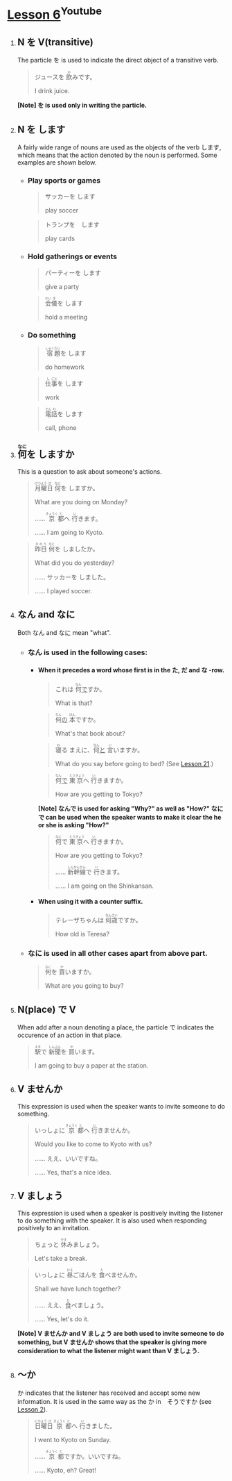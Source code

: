 # [Lesson 6](https://www.youtube.com/watch?v=Zocvund8ypA)<sup>Youtube</sup>

1. ## N を V(transitive)

	The particle を is used to indicate the direct object of a transitive verb.

	>ジュースを <ruby>飲<rp>（</rp><rt>の</rt><rp>）</rp></ruby>みです。
	>
	>I drink juice.

	**[Note] を is used only in writing the particle.**

2. ## N を します

	A fairly wide range of nouns are used as the objects of the verb します, which means that the action denoted by the noun is performed. Some examples are shown below.

	- ### Play sports or games

		>サッカーを します
		>
		>play soccer

		>トランプを　します
		>
		>play cards

	- ### Hold gatherings or events

		>パーティーを します
		>
		>give a party

		><ruby>会<rp>（</rp><rt>かい</rt><rp>）</rp>儀<rp>（</rp><rt>ぎ</rt><rp>）</rp></ruby>を します
		>
		>hold a meeting

	- ### Do something

		><ruby>宿<rp>（</rp><rt>しゅく</rt><rp>）</rp>題<rp>（</rp><rt>だい</rt><rp>）</rp></ruby>を します
		>
		>do homework

		><ruby>仕<rp>（</rp><rt>し</rt><rp>）</rp>事<rp>（</rp><rt>ごと</rt><rp>）</rp></ruby>を します
		>
		>work

		><ruby>電<rp>（</rp><rt>でん</rt><rp>）</rp>話<rp>（</rp><rt>わ</rt><rp>）</rp></ruby>を します
		>
		>call, phone

3. ## <ruby>何<rp>（</rp><rt>なに</rt><rp>）</rp></ruby>を しますか

	This is a question to ask about someone's actions.

	><ruby>月<rp>（</rp><rt>げつ</rt><rp>）</rp>曜<rp>（</rp><rt>よう</rt><rp>）</rp>日<rp>（</rp><rt>び</rt><rp>）</rp></ruby> <ruby>何<rp>（</rp><rt>なに</rt><rp>）</rp></ruby>を しますか。
	>
	>What are you doing on Monday?
	>
	>…… <ruby>京<rp>（</rp><rt>きょうく</rt><rp>）</rp>都<rp>（</rp><rt>と</rt><rp>）</rp></ruby>へ <ruby>行<rp>（</rp><rt>い</rt><rp>）</rp></ruby>きます。
	>
	>…… I am going to Kyoto.

	><ruby>昨日<rp>（</rp><rt>きのう</rt><rp>）</rp></ruby> <ruby>何<rp>（</rp><rt>なに</rt><rp>）</rp></ruby>を しましたか。
	>
	>What did you do yesterday?
	>
	>…… サッカーを しました。
	>
	>…… I played soccer.

4. ## なん and なに

	Both なん and なに mean "what".

	- ### なん is used in the following cases:

		- #### When it precedes a word whose first is in the た, だ and な -row.

			>これは <ruby>何<rp>（</rp><rt>なん</rt><rp>）</rp></ruby><u>で</u>すか。
			>
			>What is that?

			><ruby>何<rp>（</rp><rt>なん</rt><rp>）</rp></ruby><u>の</u> <ruby>本<rp>（</rp><rt>ほん</rt><rp>）</rp></ruby>ですか。
			>
			>What's that book about?

			><ruby>寝<rp>（</rp><rt>ね</rt><rp>）</rp></ruby>る まえに、<ruby>何<rp>（</rp><rt>なん</rt><rp>）</rp></ruby><u>と</u> <ruby>言<rp>（</rp><rt>い</rt><rp>）</rp></ruby>いますか。
			>
			>What do you say before going to bed? (See [Lesson 21](https://github.com/flying-yogurt/JP-Memos/blob/master/grammar_notes/Lesson_21_Grammar.md).)

			><ruby>何<rp>（</rp><rt>なん</rt><rp>）</rp></ruby><u>で</u> <ruby>東<rp>（</rp><rt>とう</rt><rp>）</rp>京<rp>（</rp><rt>きょう</rt><rp>）</rp></ruby>へ <ruby>行<rp>（</rp><rt>い</rt><rp>）</rp></ruby>きますか。
			>
			>How are you getting to Tokyo?

			**[Note] なんで is used for asking "Why?" as well as "How?" なにで can be used when the speaker wants to make it clear the he or she is asking "How?"**

			><ruby>何<rp>（</rp><rt>なに</rt><rp>）</rp></ruby>で <ruby>東<rp>（</rp><rt>とう</rt><rp>）</rp>京<rp>（</rp><rt>きょう</rt><rp>）</rp></ruby>へ <ruby>行<rp>（</rp><rt>い</rt><rp>）</rp></ruby>きますか。
			>
			>How are you getting to Tokyo?
			>
			>…… <ruby>新<rp>（</rp><rt>しん</rt><rp>）</rp>幹<rp>（</rp><rt>かん</rt><rp>）</rp>線<rp>（</rp><rt>せん</rt><rp>）</rp></ruby>で <ruby>行<rp>（</rp><rt>い</rt><rp>）</rp></ruby>きます。
			>
			>…… I am going on the Shinkansan.

		- #### When using it with a counter suffix.

			>テレーザちゃんは <ruby>何<rp>（</rp><rt>なん</rt><rp>）</rp>歳<rp>（</rp><rt>さい</rt><rp>）</rp></ruby>ですか。
			>
			>How old is Teresa?

	- ### なに is used in all other cases apart from above part.

		><ruby>何<rp>（</rp><rt>なに</rt><rp>）</rp></ruby>を <ruby>買<rp>（</rp><rt>か</rt><rp>）</rp></ruby>いますか。
		>
		>What are you going to buy?

5. ## N(place) で V

	When add after a noun denoting a place, the particle で indicates the occurence of an action in that place.

	><ruby>駅<rp>（</rp><rt>えき</rt><rp>）</rp></ruby>で <ruby>新<rp>（</rp><rt>しん</rt><rp>）</rp>聞<rp>（</rp><rt>ぶん</rt><rp>）</rp></ruby>を <ruby>買<rp>（</rp><rt>か</rt><rp>）</rp></ruby>います。
	>
	>I am going to buy a paper at the station.

6. ## V ませんか

	This expression is used when the speaker wants to invite someone to do something.

	>いっしょに <ruby>京<rp>（</rp><rt>きょうく</rt><rp>）</rp>都<rp>（</rp><rt>と</rt><rp>）</rp></ruby>へ <ruby>行<rp>（</rp><rt>い</rt><rp>）</rp></ruby>きませんか。
	>
	>Would you like to come to Kyoto with us?
	>
	>…… ええ、いいですね。
	>
	>…… Yes, that's a nice idea.

7. ## V ましょう

	This expression is used when a speaker is positively inviting the listener to do something with the speaker. It is also used when responding positively to an invitation.

	>ちょっと <ruby>休<rp>（</rp><rt>やす</rt><rp>）</rp></ruby>みましょう。
	>
	>Let's take a break.

	>いっしょに <ruby>昼<rp>（</rp><rt>ひる</rt><rp>）</rp></ruby>ごはんを <ruby>食<rp>（</rp><rt>た</rt><rp>）</rp></ruby>べませんか。
	>
	>Shall we have lunch together?
	>
	>…… ええ、<ruby>食<rp>（</rp><rt>た</rt><rp>）</rp></ruby>べましょう。
	>
	>…… Yes, let's do it.

	**[Note] V ませんか and V ましょう are both used to invite someone to do something, but V ませんか shows that the speaker is giving more consideration to what the listener might want than V ましょう.**

8. ## 〜か

	か indicates that the listener has received and accept some new information. It is used in the same way as the か in　そうですか (see [Lesson 2](https://github.com/flying-yogurt/JP-Memos/blob/master/grammar_notes/Lesson_02_Grammar.md)).

	><ruby>日<rp>（</rp><rt>にち</rt><rp>）</rp>曜<rp>（</rp><rt>よう</rt><rp>）</rp>日<rp>（</rp><rt>び</rt><rp>）</rp></ruby> <ruby>京<rp>（</rp><rt>きょうく</rt><rp>）</rp>都<rp>（</rp><rt>と</rt><rp>）</rp></ruby>へ <ruby>行<rp>（</rp><rt>い</rt><rp>）</rp></ruby>きました。
	>
	>I went to Kyoto on Sunday.
	>
	>…… <ruby>京<rp>（</rp><rt>きょうく</rt><rp>）</rp>都<rp>（</rp><rt>と</rt><rp>）</rp></ruby>ですか。いいですね。
	>
	>…… Kyoto, eh? Great!
